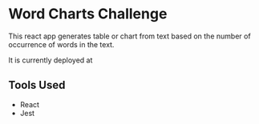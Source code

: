 # Word Charts Challenge

This react app generates table or chart from text based on the number of occurrence of words in the text.

It is currently deployed at 

## Tools Used
- React
- Jest
